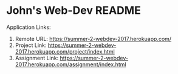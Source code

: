 # John's Web-Dev README


Application Links:

1. Remote URL: https://summer-2-webdev-2017.herokuapp.com/
1. Project Link: https://summer-2-webdev-2017.herokuapp.com/project/index.html
1. Assignment Link: https://summer-2-webdev-2017.herokuapp.com/assignment/index.html
